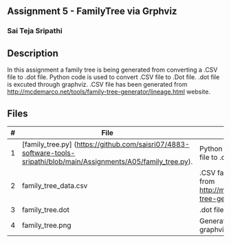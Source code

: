 ## Assignment 5 - FamilyTree via Grphviz
### Sai Teja Sripathi
## Description

In this assignment a family tree is being generated from converting a .CSV file to .dot file. Python code is used to convert .CSV file to .Dot file. .dot file is excuted through graphviz. .CSV file has been generated from http://mcdemarco.net/tools/family-tree-generator/lineage.html website.


## Files

|   #   | File                            | Description                                        |
| :---: | --------------------------------| -------------------------------------------------- |
|   1   | [family_tree.py] (https://github.com/saisri07/4883-software-tools-sripathi/blob/main/Assignments/A05/family_tree.py).                | Python code used to convert .CSV file to .dot file |
|   2   | family_tree_data.csv            | .CSV family tree data generated from http://mcdemarco.net/tools/family-tree-generator/lineage.html  |
|   3   | family_tree.dot                 | .dot file containing graphviz code.      |
|   4   | family_tree.png                 | Generated family tree image from graphviz|




